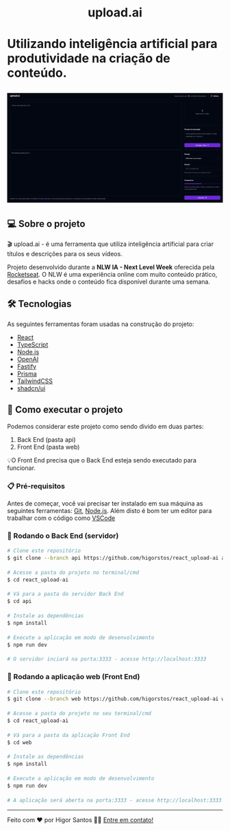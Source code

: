 <h1 align="center">
  upload.ai
<h1>
<p>
  Utilizando inteligência artificial para produtividade na criação de conteúdo.
</p>

<h2 align="center">
    <img alt="" title="" src="./.github/preview.png" />
</h2>

## 💻 Sobre o projeto

🎬 upload.ai - é uma ferramenta que utiliza inteligência artificial para criar títulos e descrições para os seus vídeos.

Projeto desenvolvido durante a **NLW IA - Next Level Week** oferecida pela [Rocketseat](rs).
O NLW é uma experiência online com muito conteúdo prático, desafios e hacks onde o conteúdo fica disponível durante uma semana.

## 🛠 Tecnologias

As seguintes ferramentas foram usadas na construção do projeto:

- [React][reactjs]
- [TypeScript][typescript]
- [Node.js][nodejs]
- [OpenAI][openai]
- [Fastify][fastify]
- [Prisma][prisma]
- [TailwindCSS][tailwind]
- [shadcn/ui][shadcn]

## 🚀 Como executar o projeto

Podemos considerar este projeto como sendo divido em duas partes:
1. Back End (pasta api) 
2. Front End (pasta web)

💡O Front End precisa que o Back End esteja sendo executado para funcionar.

### 📋 Pré-requisitos

Antes de começar, você vai precisar ter instalado em sua máquina as seguintes ferramentas:
[Git](https://git-scm.com), [Node.js][nodejs]. 
Além disto é bom ter um editor para trabalhar com o código como [VSCode][vscode]

### 🎲 Rodando o Back End (servidor)

```bash
# Clone este repositório
$ git clone --branch api https://github.com/higorstos/react_upload-ai api

# Acesse a pasta do projeto no terminal/cmd
$ cd react_upload-ai

# Vá para a pasta do servidor Back End
$ cd api

# Instale as dependências
$ npm install

# Execute a aplicação em modo de desenvolvimento
$ npm run dev

# O servidor inciará na porta:3333 - acesse http://localhost:3333 
```

### 🧭 Rodando a aplicação web (Front End)

```bash
# Clone este repositório
$ git clone --branch web https://github.com/higorstos/react_upload-ai web

# Acesse a pasta do projeto no seu terminal/cmd
$ cd react_upload-ai

# Vá para a pasta da aplicação Front End
$ cd web

# Instale as dependências
$ npm install

# Execute a aplicação em modo de desenvolvimento
$ npm run dev

# A aplicação será aberta na porta:3333 - acesse http://localhost:3333
```

---
Feito com ❤️ por Higor Santos 👋🏽 [Entre em contato!](https://www.linkedin.com/in/higorstos/)

[reactjs]: https://reactjs.org
[nodejs]: https://nodejs.org/
[typescript]: https://www.typescriptlang.org/
[vscode]: https://code.visualstudio.com/
[rs]: https://rocketseat.com.br
[tailwind]: https://tailwindcss.com/
[shadcn]: https://ui.shadcn.com/
[openai]: https://openai.com/
[fastify]: https://fastify.dev/
[prisma]: https://www.prisma.io/
